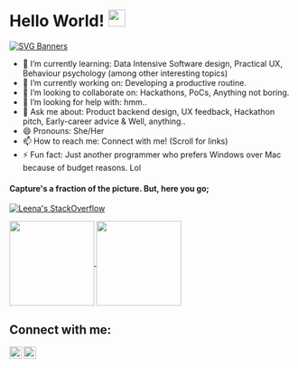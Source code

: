 # Hello World! <img src="https://raw.githubusercontent.com/MartinHeinz/MartinHeinz/master/wave.gif" width="30px">
[![SVG Banners](https://svg-banners.vercel.app/api?type=typeWriter&text1=This%20is%20me.%20Leena%20👨‍💻&width=800&height=100)](https://github.com/Akshay090/svg-banners)

- 🌱 I’m currently learning: Data Intensive Software design, Practical UX, Behaviour psychology (among other interesting topics)
- 🔭 I’m currently working on: Developing a productive routine.
- 👯 I’m looking to collaborate on: Hackathons, PoCs, Anything not boring.
- 🤔 I’m looking for help with: hmm..
- 💬 Ask me about: Product backend design, UX feedback, Hackathon pitch, Early-career advice & Well, anything..
- 😄 Pronouns: She/Her
- 📫 How to reach me: Connect with me! (Scroll for links)
- ⚡ Fun fact: Just another programmer who prefers Windows over Mac because of budget reasons. Lol
#### Capture's a fraction of the picture. But, here you go;
[![Leena's StackOverflow](https://github-readme-stackoverflow.vercel.app/?userID=9375838&layout=compact)](https://stackoverflow.com/users/9375838/leena)

<!-- [![Top Langs](https://github-readme-stats.vercel.app/api/top-langs/?username=leenabhandari&layout=compact)](https://github.com/anuraghazra/github-readme-stats)
![Leena's GitHub stats](https://github-readme-stats.vercel.app/api?username=leenabhandari&show_icons=true&count_private=true&include_all_commits=true) -->
<a href="https://github.com/leenabhandari">
  <img height="150em" align="center" src="https://github-readme-stats.vercel.app/api?username=leenabhandari&show_icons=true&count_private=true&include_all_commits=true" />
  <img height="150em" align="center" src="https://github-readme-stats.vercel.app/api/top-langs/?username=leenabhandari&layout=compact" />
</a>

                                                              
## Connect with me:

[<img align="left" alt="codeSTACKr | Twitter" width="22px" src="https://cdn.jsdelivr.net/npm/simple-icons@v3/icons/twitter.svg" />][twitter]
[<img align="left" alt="codeSTACKr | LinkedIn" width="22px" src="https://cdn.jsdelivr.net/npm/simple-icons@v3/icons/linkedin.svg" />][linkedin]
<br />

[twitter]: https://twitter.com/leena_bhandari
[linkedin]: https://www.linkedin.com/in/leena-bhandari-059497141/

<!--
**leenabhandari/leenabhandari** is a ✨ _special_ ✨ repository because its `README.md` (this file) appears on your GitHub profile.

Here are some ideas to get you started:

- 🔭 I’m currently working on ...
- 🌱 I’m currently learning ...
- 👯 I’m looking to collaborate on ...
- 🤔 I’m looking for help with ...
- 💬 Ask me about ...
- 📫 How to reach me: ...
- 😄 Pronouns: ...
- ⚡ Fun fact: ...
-->
